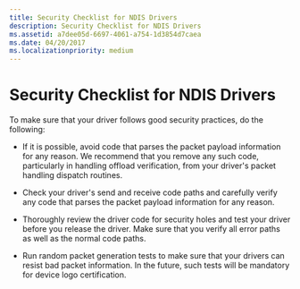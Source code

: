 ```yaml
---
title: Security Checklist for NDIS Drivers
description: Security Checklist for NDIS Drivers
ms.assetid: a7dee05d-6697-4061-a754-1d3854d7caea
ms.date: 04/20/2017
ms.localizationpriority: medium
---
```


# Security Checklist for NDIS Drivers





To make sure that your driver follows good security practices, do the following:

-   If it is possible, avoid code that parses the packet payload information for any reason. We recommend that you remove any such code, particularly in handling offload verification, from your driver's packet handling dispatch routines.

-   Check your driver's send and receive code paths and carefully verify any code that parses the packet payload information for any reason.

-   Thoroughly review the driver code for security holes and test your driver before you release the driver. Make sure that you verify all error paths as well as the normal code paths.

-   Run random packet generation tests to make sure that your drivers can resist bad packet information. In the future, such tests will be mandatory for device logo certification.

 

 





